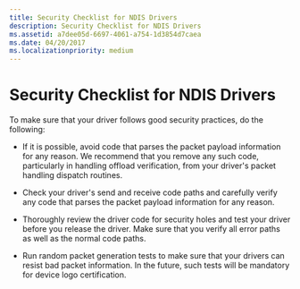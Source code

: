 ```yaml
---
title: Security Checklist for NDIS Drivers
description: Security Checklist for NDIS Drivers
ms.assetid: a7dee05d-6697-4061-a754-1d3854d7caea
ms.date: 04/20/2017
ms.localizationpriority: medium
---
```


# Security Checklist for NDIS Drivers





To make sure that your driver follows good security practices, do the following:

-   If it is possible, avoid code that parses the packet payload information for any reason. We recommend that you remove any such code, particularly in handling offload verification, from your driver's packet handling dispatch routines.

-   Check your driver's send and receive code paths and carefully verify any code that parses the packet payload information for any reason.

-   Thoroughly review the driver code for security holes and test your driver before you release the driver. Make sure that you verify all error paths as well as the normal code paths.

-   Run random packet generation tests to make sure that your drivers can resist bad packet information. In the future, such tests will be mandatory for device logo certification.

 

 





